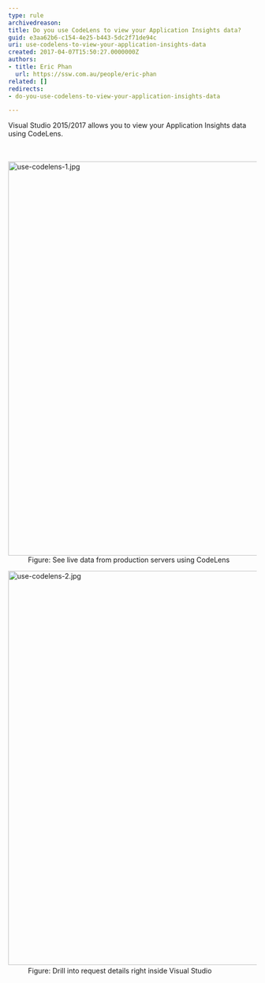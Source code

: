 ```yaml
---
type: rule
archivedreason: 
title: Do you use CodeLens to view your Application Insights data?
guid: e3aa62b6-c154-4e25-b443-5dc2f71de94c
uri: use-codelens-to-view-your-application-insights-data
created: 2017-04-07T15:50:27.0000000Z
authors:
- title: Eric Phan
  url: https://ssw.com.au/people/eric-phan
related: []
redirects:
- do-you-use-codelens-to-view-your-application-insights-data

---
```



Visual Studio 2015/2017 allows you to view your Application Insights data using CodeLens.<br>
<br><excerpt class='endintro'></excerpt><br>
<dl class="image"><dt><img src="/PublishingImages/use-codelens-1.jpg" alt="use-codelens-1.jpg" style="width&#58;800px;" /><br></dt><dd>​​Figure&#58; See live data from production servers using CodeLens</dd></dl><dl class="image"><dt><img src="/PublishingImages/use-codelens-2.jpg" alt="use-codelens-2.jpg" style="width&#58;800px;" />​<br></dt><dd>Figure&#58; Drill into request details right inside Visual Studio</dd></dl>


